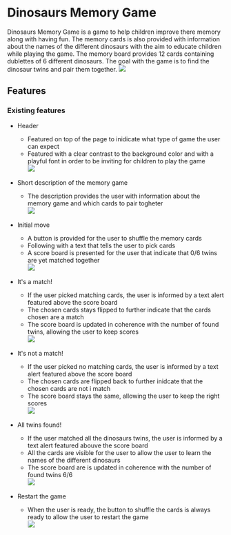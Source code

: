 # Dinosaurs Memory Game
Dinosaurs Memory Game is a game to help children improve there memory along with having fun. The memory cards is also provided with information about the names of the different dinosaurs with the aim to educate children while playing the game. The memory board provides 12 cards containing dublettes of 6 different dinosaurs. The goal with the game is to find the dinosaur twins and pair them together.
<img src="assets/images/dinosaurs-responsive.png">

## Features

### Existing features 

- Header
  - Featured on top of the page to inidicate what type of game the user can expect
  - Featured with a clear contrast to the background color and with a playful font in order to be inviting for children to play the game 
<br><img src="assets/images/header-dino.png">

- Short description of the memory game 
  - The description provides the user with information about the memory game and which cards to pair togheter 
 <br><img src="assets/images/game-short.png"><br>

- Initial move
  - A button is provided for the user to shuffle the memory cards 
  - Following with a text that tells the user to pick cards
  - A score board is presented for the user that indicate that 0/6 twins are yet matched together
 <br><img src="assets/images/initial-move.png"><br>

- It's a match!
  - If the user picked matching cards, the user is informed by a text alert featured above the score board
  - The chosen cards stays flipped to further indicate that the cards chosen are a match
  - The score board is updated in coherence with the number of found twins, allowing the user to keep scores
 <br><img src="assets/images/cards-match.png"><br>

- It's not a match!
  - If the user picked no matching cards, the user is informed by a text alert featured above the score board
  - The chosen cards are flipped back to further inidcate that the chosen cards are not i match
  - The score board stays the same, allowing the user to keep the right scores
 <br><img src="assets/images/cards-no-match.png"><br>

- All twins found!
  - If the user matched all the dinosaurs twins, the user is informed by a text alert featured abouve the score board
  - All the cards are visible for the user to allow the user to learn the names of the different dinosaurs
  - The score board are is updated in coherence with the number of found twins 6/6
 <br><img src="assets/images/all-match.png"><br>

- Restart the game
  - When the user is ready, the button to shuffle the cards is always ready to allow the user to restart the game
 <br><img src="assets/images/button-shuffle.png"><br>


